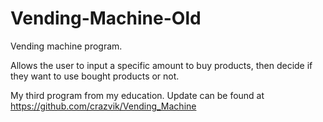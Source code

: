 # Vending-Machine-Old
Vending machine program.

Allows the user to input a specific amount to buy products, then decide if they want to use bought products or not.

My third program from my education. Update can be found at https://github.com/crazvik/Vending_Machine
